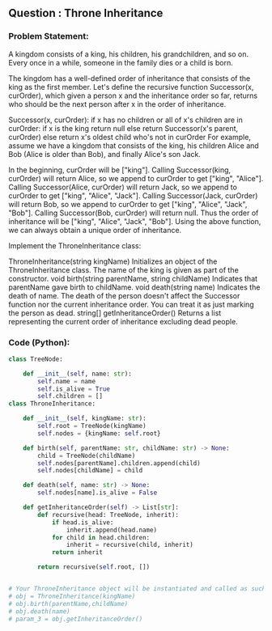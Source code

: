 ## Question : Throne Inheritance

### Problem Statement:
A kingdom consists of a king, his children, his grandchildren, and so on. Every once in a while, someone in the family dies or a child is born.

The kingdom has a well-defined order of inheritance that consists of the king as the first member. Let's define the recursive function Successor(x, curOrder), which given a person x and the inheritance order so far, returns who should be the next person after x in the order of inheritance.

Successor(x, curOrder):
    if x has no children or all of x's children are in curOrder:
        if x is the king return null
        else return Successor(x's parent, curOrder)
    else return x's oldest child who's not in curOrder
For example, assume we have a kingdom that consists of the king, his children Alice and Bob (Alice is older than Bob), and finally Alice's son Jack.

In the beginning, curOrder will be ["king"].
Calling Successor(king, curOrder) will return Alice, so we append to curOrder to get ["king", "Alice"].
Calling Successor(Alice, curOrder) will return Jack, so we append to curOrder to get ["king", "Alice", "Jack"].
Calling Successor(Jack, curOrder) will return Bob, so we append to curOrder to get ["king", "Alice", "Jack", "Bob"].
Calling Successor(Bob, curOrder) will return null. Thus the order of inheritance will be ["king", "Alice", "Jack", "Bob"].
Using the above function, we can always obtain a unique order of inheritance.

Implement the ThroneInheritance class:

ThroneInheritance(string kingName) Initializes an object of the ThroneInheritance class. The name of the king is given as part of the constructor.
void birth(string parentName, string childName) Indicates that parentName gave birth to childName.
void death(string name) Indicates the death of name. The death of the person doesn't affect the Successor function nor the current inheritance order. You can treat it as just marking the person as dead.
string[] getInheritanceOrder() Returns a list representing the current order of inheritance excluding dead people.

### Code (Python):
```python
class TreeNode:

    def __init__(self, name: str):
        self.name = name
        self.is_alive = True
        self.children = []
class ThroneInheritance:

    def __init__(self, kingName: str):
        self.root = TreeNode(kingName)
        self.nodes = {kingName: self.root}

    def birth(self, parentName: str, childName: str) -> None:
        child = TreeNode(childName)
        self.nodes[parentName].children.append(child)
        self.nodes[childName] = child

    def death(self, name: str) -> None:
        self.nodes[name].is_alive = False

    def getInheritanceOrder(self) -> List[str]:
        def recursive(head: TreeNode, inherit):
            if head.is_alive:
                inherit.append(head.name)
            for child in head.children:
                inherit = recursive(child, inherit)
            return inherit

        return recursive(self.root, [])


# Your ThroneInheritance object will be instantiated and called as such:
# obj = ThroneInheritance(kingName)
# obj.birth(parentName,childName)
# obj.death(name)
# param_3 = obj.getInheritanceOrder()
